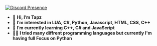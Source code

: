 [![Discord Presence](https://lanyard.cnrad.dev/api/382871413758885889)](https://discord.com/users/382871413758885889)

- 👋 **Hi, I’m Tapz**
- 👀 **I’m interested in LUA, C#, Python, Javascript, HTML, CSS, C++**
- 🌱 **I’m currently learning C++, C# and JavaScript**
- 😶‍🌫️ **I tried many diffrent programming languages but currently I'm having full Focus on Python**
